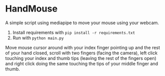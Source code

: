 # HandMouse
A simple script using mediapipe to move your mouse using your webcam.

1) Install requirements with `pip install -r requirements.txt`
2) Run with `python main.py`

Move mouse cursor around with your index finger pointing up and the rest of your hand closed, scroll with two fingers (facing the camera), left click touching your index and thumb tips (leaving the rest of the fingers open) and right click doing the same touching the tips of your middle finger and thumb.
